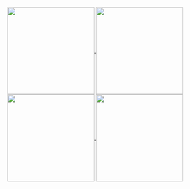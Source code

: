 <a href="https://github.com/anuraghazra/github-readme-stats">
  <img height=200 align="center" src="https://github-readme-stats.vercel.app/api?username=mithilreddy369&theme=vue-dark&show_icons=true" />
</a>
<a href="https://github.com/anuraghazra/convoychat">
  <img height=200 align="center" src="https://github-readme-stats.vercel.app/api/top-langs?username=anuraghazra&layout=compact&langs_count=8&card_width=320" />
</a>

<a href="https://github.com/mithilreddy369?tab=repositories">
  <img height=200 align="center" src='https://github-readme-stats.vercel.app/api?username=mithilreddy369&theme=vue-dark&show_icons=true&hide_border=true&count_private=true' />
</a>
<a href="https://github.com/mithilreddy369?tab=repositories">
  <img height=200 align="center" src='https://github-readme-stats.vercel.app/api/top-langs/?username=mithilreddy369&theme=vue-dark&show_icons=true&hide_border=true&layout=compact' />
</a>
